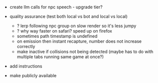 - create llm calls for npc speech - upgrade tier?
- quality assurance (test both local vs bot and local vs local)
    - ? lerp following npc group on slow render so it's less jumpy
    - ? why way faster on safari? speed up on firefox
    - sometimes path timestamp is undefined
    - on emission then instant recapture, number does not increase correctly
    - make inactive if collisions not being detected (maybe has to do with multiple tabs running same game at once?)

- add instructions

- make publicly available